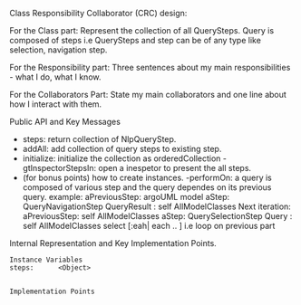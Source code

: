 Class Responsibility Collaborator (CRC) design:

For the Class part:  Represent the collection of all QuerySteps. Query is composed of steps i.e QuerySteps and step can be of any type like selection, navigation step.

For the Responsibility part: Three sentences about my main responsibilities - what I do, what I know.

For the Collaborators Part: State my main collaborators and one line about how I interact with them. 

Public API and Key Messages

- steps: return collection of NlpQueryStep.   
- addAll: add collection of query steps to existing step.
- initialize: initialize the collection as orderedCollection
-gtInspectorStepsIn: open a inespetor to present the all steps.
- (for bonus points) how to create instances.
-performOn: a query is composed of various step and the query dependes on its previous query. 
	example: 
	aPreviousStep: argoUML model
	aStep: QueryNavigationStep
	QueryResult : self AllModelClasses
	Next iteration: 
		aPreviousStep: self AllModelClasses
		aStep: QuerySelectionStep
		Query : self AllModelClasses select [:eah| each .. ] i.e loop on previous part


  
 
Internal Representation and Key Implementation Points.

    Instance Variables
	steps:		<Object>


    Implementation Points
